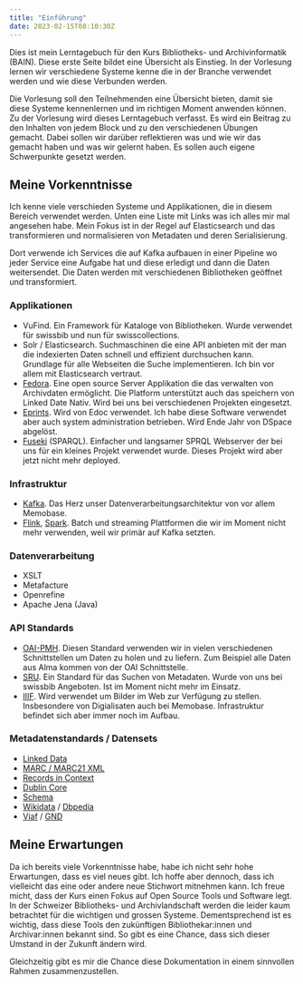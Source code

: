 ```yaml
---
title: "Einführung"
date: 2023-02-15T08:10:30Z
---
```

Dies ist mein Lerntagebuch für den Kurs Bibliotheks- und Archivinformatik (BAIN). Diese erste Seite bildet eine Übersicht
als Einstieg. In der Vorlesung lernen wir verschiedene Systeme kenne die in der Branche verwendet werden
und wie diese Verbunden werden.

Die Vorlesung soll den Teilnehmenden eine Übersicht bieten, damit sie diese Systeme kennenlernen und im richtigen Moment anwenden können.
Zu der Vorlesung wird dieses Lerntagebuch verfasst. Es wird ein Beitrag zu den Inhalten von jedem Block und zu den verschiedenen 
Übungen gemacht. Dabei sollen wir darüber reflektieren was und wie wir das gemacht haben und was wir gelernt haben. Es sollen
auch eigene Schwerpunkte gesetzt werden.

## Meine Vorkenntnisse
Ich kenne viele verschieden Systeme und Applikationen, die in diesem Bereich verwendet werden. Unten eine Liste mit Links was ich alles
mir mal angesehen habe. Mein Fokus ist in der Regel auf Elasticsearch und das transformieren und normalisieren von Metadaten und deren Serialisierung.

Dort verwende ich Services die auf Kafka aufbauen in einer Pipeline wo jeder Service eine Aufgabe hat und diese erledigt und dann die Daten weitersendet. Die Daten werden mit verschiedenen Bibliotheken geöffnet und transformiert.

### Applikationen

- VuFind. Ein Framework für Kataloge von Bibliotheken. Wurde verwendet für swissbib und nun für swisscollections. 
- Solr / Elasticsearch. Suchmaschinen die eine API anbieten mit der man die indexierten Daten schnell und effizient durchsuchen kann. Grundlage für alle Webseiten die Suche implementieren. Ich bin vor allem mit Elasticsearch vertraut.
- [Fedora](https://fedora.lyrasis.org/). Eine open source Server Applikation die das verwalten von Archivdaten ermöglicht. Die Platform unterstützt auch das speichern von Linked Date Nativ. Wird bei uns bei verschiedenen Projekten eingesetzt. 
- [Eprints](https://www.eprints.org/uk/). Wird von Edoc verwendet. Ich habe diese Software verwendet aber auch system administration betrieben. Wird Ende Jahr von DSpace abgelöst.
- [Fuseki](https://jena.apache.org/documentation/fuseki2/) (SPARQL). Einfacher und langsamer SPRQL Webserver der bei uns für ein kleines Projekt verwendet wurde. Dieses Projekt wird aber jetzt nicht mehr deployed.

### Infrastruktur

- [Kafka](https://kafka.apache.org/). Das Herz unser Datenverarbeitungsarchitektur von vor allem Memobase. 
- [Flink](https://flink.apache.org/), [Spark](https://spark.apache.org/). Batch und streaming Plattformen die wir im Moment nicht mehr verwenden, weil wir primär auf Kafka setzten.

### Datenverarbeitung

- XSLT
- Metafacture
- Openrefine
- Apache Jena (Java)

### API Standards

- [OAI-PMH](https://www.openarchives.org/pmh/). Diesen Standard verwenden wir in vielen verschiedenen Schnittstellen um Daten zu holen und zu liefern. Zum Beispiel alle Daten aus Alma kommen von der OAI Schnittstelle.
- [SRU](https://www.loc.gov/standards/sru/). Ein Standard für das Suchen von Metadaten. Wurde von uns bei swissbib Angeboten. Ist im Moment nicht mehr im Einsatz.
- [IIIF](https://iiif.io/). Wird verwendet um Bilder im Web zur Verfügung zu stellen. Insbesondere von Digialisaten auch bei Memobase. Infrastruktur befindet sich aber immer noch im Aufbau.

### Metadatenstandards / Datensets


- [Linked Data](https://en.wikipedia.org/wiki/Linked_data)
- [MARC / MARC21 XML](https://www.loc.gov/standards/marcxml/)
- [Records in Context](https://www.ica.org/en/records-in-contexts-conceptual-model)
- [Dublin Core](https://www.dublincore.org/)
- [Schema](https://schema.org/)
- [Wikidata](https://wikidata.org) / [Dbpedia](https://www.dbpedia.org/)
- [Viaf](https://viaf.org/) / [GND](https://www.dnb.de/DE/Professionell/Standardisierung/GND/gnd_node.html)

## Meine Erwartungen

Da ich bereits viele Vorkenntnisse habe, habe ich nicht sehr hohe Erwartungen, dass es viel neues gibt. Ich hoffe
aber dennoch, dass ich vielleicht das eine oder andere neue Stichwort mitnehmen kann. Ich freue micht, dass
der Kurs einen Fokus auf Open Source Tools und Software legt. In der Schweizer Bibliotheks- und Archivlandschaft 
werden die leider kaum betrachtet für die wichtigen und grossen Systeme. Dementsprechend ist es wichtig, dass diese
Tools den zukünftigen Bibliothekar:innen und Archivar:innen bekannt sind. So gibt es eine Chance, dass sich dieser Umstand
in der Zukunft ändern wird.

Gleichzeitig gibt es mir die Chance diese Dokumentation in einem sinnvollen Rahmen zusammenzustellen.
